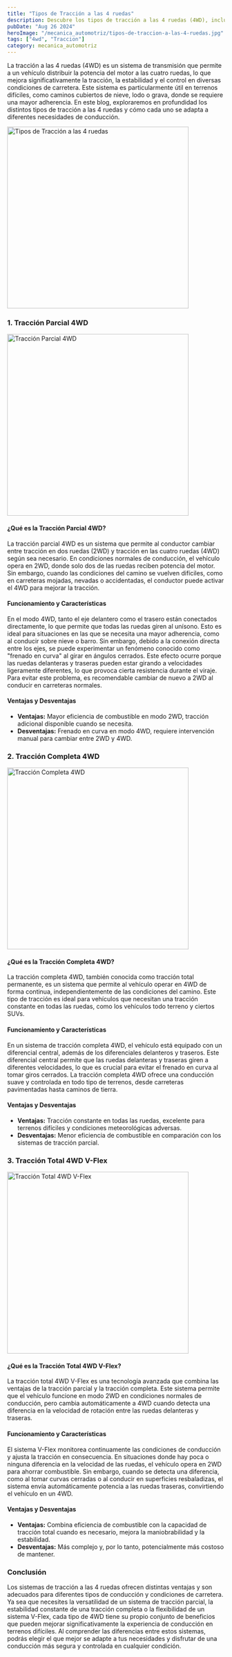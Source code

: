```yaml
---
title: "Tipos de Tracción a las 4 ruedas"
description: Descubre los tipos de tracción a las 4 ruedas (4WD), incluyendo tracción parcial, tracción completa y la avanzada tracción total 4WD V-Flex.
pubDate: "Aug 26 2024"
heroImage: "/mecanica_automotriz/tipos-de-traccion-a-las-4-ruedas.jpg"
tags: ["4wd", "Traccion"]
category: mecanica_automotriz
---
```


La tracción a las 4 ruedas (4WD) es un sistema de transmisión que permite a un vehículo distribuir la potencia del motor a las cuatro ruedas, lo que mejora significativamente la tracción, la estabilidad y el control en diversas condiciones de carretera. Este sistema es particularmente útil en terrenos difíciles, como caminos cubiertos de nieve, lodo o grava, donde se requiere una mayor adherencia. En este blog, exploraremos en profundidad los distintos tipos de tracción a las 4 ruedas y cómo cada uno se adapta a diferentes necesidades de conducción.

<img src="/mecanica_automotriz/tipos-de-traccion-a-las-4-ruedas2.png" alt="Tipos de Tracción a las 4 ruedas" width="420"/>

### 1. Tracción Parcial 4WD

<img src="/mecanica_automotriz/tipos-de-traccion-a-las-4-ruedas3.png" alt="Tracción Parcial 4WD" width="420"/>

#### **¿Qué es la Tracción Parcial 4WD?**

La tracción parcial 4WD es un sistema que permite al conductor cambiar entre tracción en dos ruedas (2WD) y tracción en las cuatro ruedas (4WD) según sea necesario. En condiciones normales de conducción, el vehículo opera en 2WD, donde solo dos de las ruedas reciben potencia del motor. Sin embargo, cuando las condiciones del camino se vuelven difíciles, como en carreteras mojadas, nevadas o accidentadas, el conductor puede activar el 4WD para mejorar la tracción.

#### **Funcionamiento y Características**

En el modo 4WD, tanto el eje delantero como el trasero están conectados directamente, lo que permite que todas las ruedas giren al unísono. Esto es ideal para situaciones en las que se necesita una mayor adherencia, como al conducir sobre nieve o barro. Sin embargo, debido a la conexión directa entre los ejes, se puede experimentar un fenómeno conocido como "frenado en curva" al girar en ángulos cerrados. Este efecto ocurre porque las ruedas delanteras y traseras pueden estar girando a velocidades ligeramente diferentes, lo que provoca cierta resistencia durante el viraje. Para evitar este problema, es recomendable cambiar de nuevo a 2WD al conducir en carreteras normales.

#### **Ventajas y Desventajas**

- **Ventajas:** Mayor eficiencia de combustible en modo 2WD, tracción adicional disponible cuando se necesita.
- **Desventajas:** Frenado en curva en modo 4WD, requiere intervención manual para cambiar entre 2WD y 4WD.

### 2. Tracción Completa 4WD

<img src="/mecanica_automotriz/tipos-de-traccion-a-las-4-ruedas4.png" alt="Tracción Completa 4WD" width="420"/>

#### **¿Qué es la Tracción Completa 4WD?**

La tracción completa 4WD, también conocida como tracción total permanente, es un sistema que permite al vehículo operar en 4WD de forma continua, independientemente de las condiciones del camino. Este tipo de tracción es ideal para vehículos que necesitan una tracción constante en todas las ruedas, como los vehículos todo terreno y ciertos SUVs.

#### **Funcionamiento y Características**

En un sistema de tracción completa 4WD, el vehículo está equipado con un diferencial central, además de los diferenciales delanteros y traseros. Este diferencial central permite que las ruedas delanteras y traseras giren a diferentes velocidades, lo que es crucial para evitar el frenado en curva al tomar giros cerrados. La tracción completa 4WD ofrece una conducción suave y controlada en todo tipo de terrenos, desde carreteras pavimentadas hasta caminos de tierra.

#### **Ventajas y Desventajas**

- **Ventajas:** Tracción constante en todas las ruedas, excelente para terrenos difíciles y condiciones meteorológicas adversas.
- **Desventajas:** Menor eficiencia de combustible en comparación con los sistemas de tracción parcial.

### 3. Tracción Total 4WD V-Flex

<img src="/mecanica_automotriz/tipos-de-traccion-a-las-4-ruedas5.png" alt="Tracción Total 4WD V-Flex" width="420"/>

#### **¿Qué es la Tracción Total 4WD V-Flex?**

La tracción total 4WD V-Flex es una tecnología avanzada que combina las ventajas de la tracción parcial y la tracción completa. Este sistema permite que el vehículo funcione en modo 2WD en condiciones normales de conducción, pero cambia automáticamente a 4WD cuando detecta una diferencia en la velocidad de rotación entre las ruedas delanteras y traseras.

#### **Funcionamiento y Características**

El sistema V-Flex monitorea continuamente las condiciones de conducción y ajusta la tracción en consecuencia. En situaciones donde hay poca o ninguna diferencia en la velocidad de las ruedas, el vehículo opera en 2WD para ahorrar combustible. Sin embargo, cuando se detecta una diferencia, como al tomar curvas cerradas o al conducir en superficies resbaladizas, el sistema envía automáticamente potencia a las ruedas traseras, convirtiendo el vehículo en un 4WD.

#### **Ventajas y Desventajas**

- **Ventajas:** Combina eficiencia de combustible con la capacidad de tracción total cuando es necesario, mejora la maniobrabilidad y la estabilidad.
- **Desventajas:** Más complejo y, por lo tanto, potencialmente más costoso de mantener.

### Conclusión

Los sistemas de tracción a las 4 ruedas ofrecen distintas ventajas y son adecuados para diferentes tipos de conducción y condiciones de carretera. Ya sea que necesites la versatilidad de un sistema de tracción parcial, la estabilidad constante de una tracción completa o la flexibilidad de un sistema V-Flex, cada tipo de 4WD tiene su propio conjunto de beneficios que pueden mejorar significativamente la experiencia de conducción en terrenos difíciles. Al comprender las diferencias entre estos sistemas, podrás elegir el que mejor se adapte a tus necesidades y disfrutar de una conducción más segura y controlada en cualquier condición.

